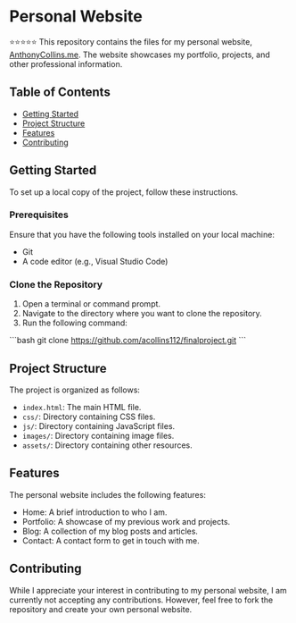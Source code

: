 # Personal Website
⭐️⭐️⭐️⭐️⭐️
This repository contains the files for my personal website, [AnthonyCollins.me](https://anthonycollins.me). The website showcases my portfolio, projects, and other professional information.

## Table of Contents

- [Getting Started](#getting-started)
- [Project Structure](#project-structure)
- [Features](#features)
- [Contributing](#contributing)

## Getting Started

To set up a local copy of the project, follow these instructions.

### Prerequisites

Ensure that you have the following tools installed on your local machine:

- Git
- A code editor (e.g., Visual Studio Code)

### Clone the Repository

1. Open a terminal or command prompt.
2. Navigate to the directory where you want to clone the repository.
3. Run the following command:

\`\`\`bash
git clone https://github.com/acollins112/finalproject.git
\`\`\`

## Project Structure

The project is organized as follows:

- `index.html`: The main HTML file.
- `css/`: Directory containing CSS files.
- `js/`: Directory containing JavaScript files.
- `images/`: Directory containing image files.
- `assets/`: Directory containing other resources.

## Features

The personal website includes the following features:

- Home: A brief introduction to who I am.
- Portfolio: A showcase of my previous work and projects.
- Blog: A collection of my blog posts and articles.
- Contact: A contact form to get in touch with me.

## Contributing

While I appreciate your interest in contributing to my personal website, I am currently not accepting any contributions. However, feel free to fork the repository and create your own personal website.
